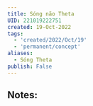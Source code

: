 ```yaml
---
title: Sóng não Theta
UID: 221019222751
created: 19-Oct-2022
tags:
  - 'created/2022/Oct/19'
  - 'permanent/concept'
aliases:
  - Sóng Theta
publish: False
---
```

## Notes:




